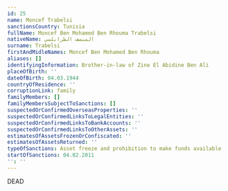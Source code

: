 ```yaml
---
id: 25
name: Moncef Trabelsi
sanctionsCountry: Tunisia
fullName: Moncef Ben Mohamed Ben Rhouma Trabelsi
nativeName: المنصف الطرابلسي
surname: Trabelsi
firstAndMidleNames: Moncef Ben Mohamed Ben Rhouma
aliases: []
identifyingInformation: Brother-in-law of Zine El Abidine Ben Ali
placeOfBirth: ''
dateOfBirth: 04.03.1944
countryOfResidence: ''
corruptionLink: family
familyMembers: []
familyMembersSubjectToSanctions: []
suspectedOrConfirmedOverseasProperties: ''
suspectedOrConfirmedLinksToLegalEntities: ''
suspectedOrConfirmedLinksToBankAccounts: ''
suspectedOrConfirmedLinksToOtherAssets: ''
estimatesOfAssetsFrozenOrConfiscated: ''
estimatesOfAssetsReturned: ''
typeOfSanctions: Asset freeze and prohibition to make funds available
startOfSanctions: 04.02.2011
'': ''
---
```

DEAD
